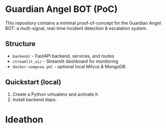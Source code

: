 # Guardian Angel BOT (PoC)

This repository contains a minimal proof-of-concept for the Guardian Angel BOT:
a multi-signal, real-time incident detection & escalation system.

## Structure
- `backend/` - FastAPI backend, services, and routes
- `streamlit_ui/` - Streamlit dashboard for monitoring
- `docker-compose.yml` - optional local Milvus & MongoDB

## Quickstart (local)
1. Create a Python virtualenv and activate it.
2. Install backend deps:
# Ideathon
